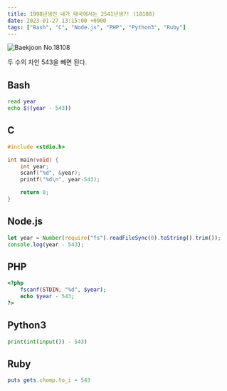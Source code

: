```yaml
---
title: 1998년생인 내가 태국에서는 2541년생?! (18108)
date: 2023-01-27 13:15:00 +0900
tags: ["Bash", "C", "Node.js", "PHP", "Python3", "Ruby"]
---
```


![Baekjoon No.18108](https://cdn.jsdelivr.net/gh/kimzuni/cdn/blog/baekjoon-18108.png)

두 수의 차인 543을 빼면 된다.

## Bash

```bash
read year
echo $((year - 543))
```

## C

```c
#include <stdio.h>

int main(void) {
	int year;
	scanf("%d", &year);
	printf("%d\n", year-543);

	return 0;
}
```

## Node.js

```javascript
let year = Number(require("fs").readFileSync(0).toString().trim());
console.log(year - 543);
```

## PHP

```php
<?php
	fscanf(STDIN, "%d", $year);
	echo $year - 543;
?>
```

## Python3

```python
print(int(input()) - 543)
```

## Ruby

```ruby
puts gets.chomp.to_i - 543
```
